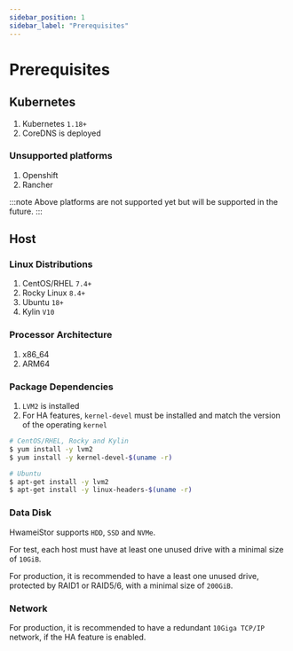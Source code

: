 ```yaml
---
sidebar_position: 1
sidebar_label: "Prerequisites"
---
```


# Prerequisites

## Kubernetes

1. Kubernetes `1.18+`
1. CoreDNS is deployed

### Unsupported platforms

1. Openshift
1. Rancher

:::note
Above platforms are not supported yet but will be supported in the future.
:::

## Host

### Linux Distributions

1. CentOS/RHEL `7.4+`
2. Rocky Linux `8.4+`
3. Ubuntu `18+`
4. Kylin `V10`

### Processor Architecture

1. x86_64
1. ARM64

### Package Dependencies

1. `LVM2` is installed
2. For HA features, `kernel-devel` must be installed and match the version of the operating `kernel`

```bash
# CentOS/RHEL, Rocky and Kylin
$ yum install -y lvm2
$ yum install -y kernel-devel-$(uname -r)

# Ubuntu
$ apt-get install -y lvm2
$ apt-get install -y linux-headers-$(uname -r)
```

### Data Disk

HwameiStor supports `HDD`, `SSD` and `NVMe`.

For test, each host must have at least one unused drive with a minimal size of `10GiB`.

For production, it is recommended to have a least one unused drive, protected by RAID1 or RAID5/6, with a minimal size of `200GiB`.

### Network

For production, it is recommended to have a redundant `10Giga TCP/IP` network, if the HA feature is enabled.
